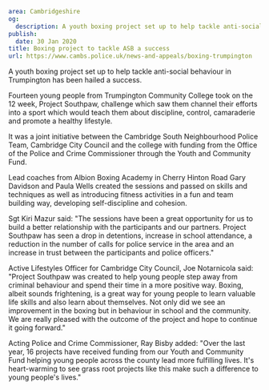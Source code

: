 ```yaml
area: Cambridgeshire
og:
  description: A youth boxing project set up to help tackle anti-social behaviour in Trumpington has been hailed a success.
publish:
  date: 30 Jan 2020
title: Boxing project to tackle ASB a success
url: https://www.cambs.police.uk/news-and-appeals/boxing-trumpington
```

A youth boxing project set up to help tackle anti-social behaviour in Trumpington has been hailed a success.

Fourteen young people from Trumpington Community College took on the 12 week, Project Southpaw, challenge which saw them channel their efforts into a sport which would teach them about discipline, control, camaraderie and promote a healthy lifestyle.

It was a joint initiative between the Cambridge South Neighbourhood Police Team, Cambridge City Council and the college with funding from the Office of the Police and Crime Commissioner through the Youth and Community Fund.

Lead coaches from Albion Boxing Academy in Cherry Hinton Road Gary Davidson and Paula Wells created the sessions and passed on skills and techniques as well as introducing fitness activities in a fun and team building way, developing self-discipline and cohesion.

Sgt Kiri Mazur said: "The sessions have been a great opportunity for us to build a better relationship with the participants and our partners. Project Southpaw has seen a drop in detentions, increase in school attendance, a reduction in the number of calls for police service in the area and an increase in trust between the participants and police officers."

Active Lifestyles Officer for Cambridge City Council, Joe Notarnicola said: "Project Southpaw was created to help young people step away from criminal behaviour and spend their time in a more positive way. Boxing, albeit sounds frightening, is a great way for young people to learn valuable life skills and also learn about themselves. Not only did we see an improvement in the boxing but in behaviour in school and the community. We are really pleased with the outcome of the project and hope to continue it going forward."

Acting Police and Crime Commissioner, Ray Bisby added: "Over the last year, 16 projects have received funding from our Youth and Community Fund helping young people across the county lead more fulfilling lives. It's heart-warming to see grass root projects like this make such a difference to young people's lives."
